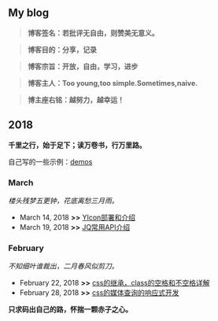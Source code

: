 ## My blog

> **博客签名：若批评无自由，则赞美无意义。**

> **博客目的：分享，记录**

> **博客宗旨：开放，自由，学习，进步**

> **博客主人：Too young,too simple.Sometimes,naive.**
               
> **博主座右铭：越努力，越幸运！**

## 2018
**千里之行，始于足下；读万卷书，行万里路。**

自己写的一些示例：[demos](https://github.com/frameZhang/demos)

### March
*楼头残梦五更钟，花底离愁三月雨。*

* March 14, 2018 **>>** [YIcon部署和介绍](https://github.com/frameZhang/blog/issues/4)
* March 19, 2018 **>>** [JQ常用API介绍](https://github.com/frameZhang/blog/issues/5)

### February
*不知细叶谁裁出，二月春风似剪刀。*
* February 22, 2018 **>>** [css的继承，class的空格和不空格详解](https://github.com/frameZhang/blog/issues/2)
* February 28, 2018 **>>** [css的媒体查询的响应式开发](https://github.com/frameZhang/blog/issues/3)

**只求码出自己的路，怀揣一颗赤子之心。**
